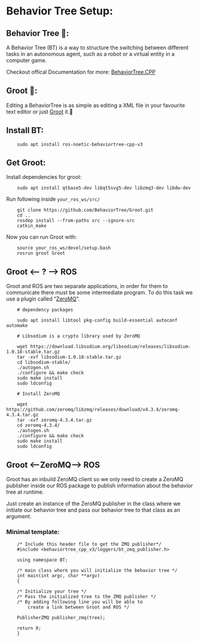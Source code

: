 # Behavior Tree Setup:

## Behavior Tree 🌳:
A Behavior Tree (BT) is a way to structure the switching between different tasks in an autonomous agent, such as a robot or a virtual entity in a computer game.

Checkout offical Documentation for more: [BehaviorTree.CPP](https://www.behaviortree.dev/)

## Groot 🌱:
Editing a BehaviorTree is as simple as editing a XML file in your favourite text editor or just [Groot](https://github.com/BehaviorTree/Groot) it.🙂

## Install BT:
```console
    sudo apt install ros-noetic-behaviortree-cpp-v3
```
## Get Groot:
Install dependencies for groot:
```console
    sudo apt install qtbase5-dev libqt5svg5-dev libzmq3-dev libdw-dev
```
Run following inside ```your_ros_ws/src/```
```console
    git clone https://github.com/BehaviorTree/Groot.git
    cd ..
    rosdep install --from-paths src --ignore-src
    catkin_make 
```
Now you can run Groot with:
```console
    source your_ros_ws/devel/setup.bash
    rosrun groot Groot
```
## Groot <-- ? --> ROS
Groot and ROS are two separate applications, in order for them to communicate there must be some intermediate program. To do this task we use a plugin called “[ZeroMQ](https://zeromq.org/get-started/)”.

```console
    # dependency packages

    sudo apt install libtool pkg-config build-essential autoconf automake

    # Libsodium is a crypto library used by ZeroMQ
    
    wget https://download.libsodium.org/libsodium/releases/libsodium-1.0.18-stable.tar.gz
    tar -xvf libsodium-1.0.18-stable.tar.gz
    cd libsodium-stable/
    ./autogen.sh
    ./configure && make check
    sudo make install
    sudo ldconfig

    # Install ZeroMQ

    wget https://github.com/zeromq/libzmq/releases/download/v4.3.4/zeromq-4.3.4.tar.gz
    tar -xvf zeromq-4.3.4.tar.gz
    cd zeromq-4.3.4/
    ./autogen.sh
    ./configure && make check
    sudo make install
    sudo ldconfig
```
## Groot <--ZeroMQ--> ROS
Groot has an inbuild ZeroMQ client so we only need to create a ZeroMQ publisher inside our ROS package to publish information about the behavior tree at runtime.

Just create an instance of the ZeroMQ publisher in the class where we initiate our behavior tree and pass our behavior tree to that class as an argument.

### Minimal template:
```console
    /* Include this header file to get the ZMQ publisher*/ 
    #include <behaviortree_cpp_v3/loggers/bt_zmq_publisher.h>

    using namespace BT;

    /* main class where you will initialize the behavior tree */
    int main(int argc, char **argv)
    {
    
    /* Initialize your tree */
    /* Pass the initialized tree to the ZMQ publisher */
    /* By adding following line you will be able to
        create a link between Groot and ROS */
    
    PublisherZMQ publisher_zmq(tree);
    
    return 0;
    }
```


